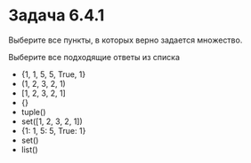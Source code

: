 # Задача 6.4.1

Выберите все пункты, в которых верно задается множество.

Выберите все подходящие ответы из списка

- {1, 1, 5, 5, True, 1}
- (1, 2, 3, 2, 1)
- [1, 2, 3, 2, 1]
- {}
- tuple()
- set([1, 2, 3, 2, 1])
- {1: 1, 5: 5, True: 1}
- set()
- list()

